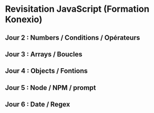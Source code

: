 # Revisitation JavaScript (Formation Konexio)

## Jour 2 : Numbers / Conditions / Opérateurs

## Jour 3 : Arrays / Boucles

## Jour 4 : Objects / Fontions

## Jour 5 : Node / NPM / prompt

## Jour 6 : Date / Regex
